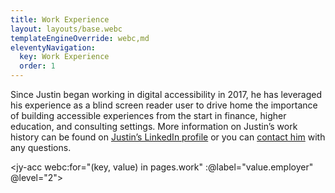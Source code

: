 ```yaml
---
title: Work Experience
layout: layouts/base.webc
templateEngineOverride: webc,md
eleventyNavigation:
  key: Work Experience
  order: 1
---
```

Since Justin began working in digital accessibility in 2017, he has leveraged his experience as a blind screen reader user to drive home the importance of building accessible experiences from the start in finance, higher education, and consulting settings. More information on Justin’s work history can be found on [Justin’s LinkedIn profile](https://www.linkedin.com/in/justin-yarbrough/) or you can [contact him](/contact) with any questions.

<jy-acc webc:for="(key, value) in pages.work" :@label="value.employer" @level="2">
<script webc:type="js">
var content = '';
for (job of value.jobs) {
  content += `<h3>${job.jobTitle}</h3>`;
  content += `<p>${job.started} to ${job.ended}`;
  if (job.duties) {
    content += `<ul>`;
    for (duty of job.duties) {
      content += `<li>${duty}</li>`;
    }
    content +=`</ul>`;
  }
}
content
  </script>
</jy-acc>